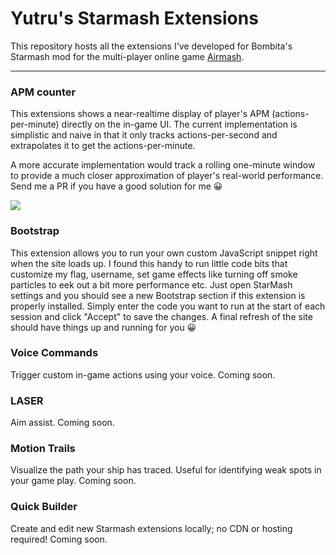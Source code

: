 # Yutru's Starmash Extensions

This repository hosts all the extensions I've developed for Bombita's Starmash mod for the multi-player online game [Airmash](https://airma.sh).

---

### APM counter

This extensions shows a near-realtime display of player's APM (actions-per-minute) directly on the in-game UI. The current implementation is simplistic and naive in that it only tracks actions-per-second and extrapolates it to get the actions-per-minute.

A more accurate implementation would track a rolling one-minute window to provide a much closer approximation of player's real-world performance. Send me a PR if you have a good solution for me 😀 

<img src="media/Demo of APM counter extension for Starmash.gif">

### Bootstrap

This extension allows you to run your own custom JavaScript snippet right when the site loads up. I found this handy to run little code bits that customize my flag, username, set game effects like turning off smoke particles to eek out a bit more performance etc. Just open StarMash settings and you should see a new Bootstrap section if this extension is properly installed. Simply enter the code you want to run at the start of each session and click "Accept" to save the changes. A final refresh of the site should have things up and running for you 😀

### Voice Commands
Trigger custom in-game actions using your voice.
Coming soon.


### LASER
Aim assist.
Coming soon.


### Motion Trails
Visualize the path your ship has traced. Useful for identifying weak spots in your game play.
Coming soon. 


### Quick Builder
Create and edit new Starmash extensions locally; no CDN or hosting required!
Coming soon. 
